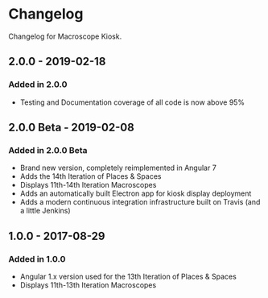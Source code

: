 # Changelog

Changelog for Macroscope Kiosk.

## 2.0.0 - 2019-02-18

### Added in 2.0.0

- Testing and Documentation coverage of all code is now above 95%

## 2.0.0 Beta - 2019-02-08

### Added in 2.0.0 Beta

- Brand new version, completely reimplemented in Angular 7
- Adds the 14th Iteration of Places & Spaces
- Displays 11th-14th Iteration Macroscopes
- Adds an automatically built Electron app for kiosk display deployment
- Adds a modern continuous integration infrastructure built on Travis (and a little Jenkins)

## 1.0.0 - 2017-08-29

### Added in 1.0.0

- Angular 1.x version used for the 13th Iteration of Places & Spaces
- Displays 11th-13th Iteration Macroscopes
